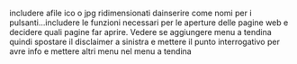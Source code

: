 includere afile ico o jpg ridimensionati dainserire come nomi per i pulsanti...includere le funzioni necessari per le aperture delle pagine web e decidere quali pagine far aprire.
Vedere se aggiungere menu a tendina quindi spostare il disclaimer a sinistra e mettere il punto interrogativo per avre info e mettere altri menu nel menu  a tendina

